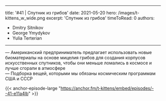 
---
title: '#41 | Спутник из грибов'
date: 2021-05-20
hero: /images/t-kittens_w_wide.png
excerpt: 'Спутник из грибов'
timeToRead: 0
authors:
  - Dmitry Sitnikov
  - George Ymydykov
  - Yulia Terterian
---

— Американский предприниматель предлагает использовать новые биоматериалы на основе мицелия грибов для создания корпусов искусственных спутников, чтобы они меньше ломались в космосе и лучше сгорали в атмосфере<br/>
— Подборка вещей, которыми мы обязаны космическим программам США и СССР

{{< anchor-episode-large "https://anchor.fm/t-kittens/embed/episodes/--41-e11a4lb" >}}
